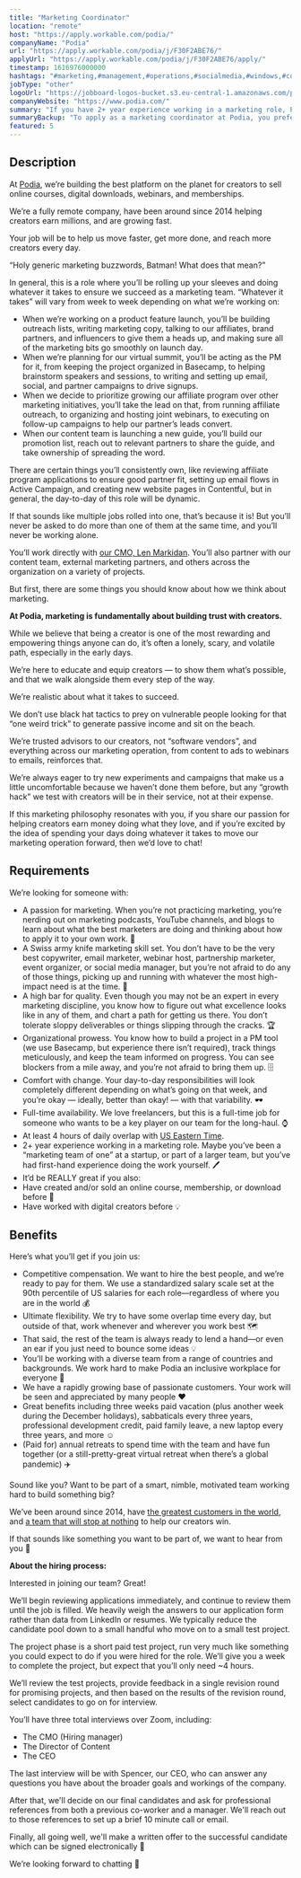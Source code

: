 ```yaml
---
title: "Marketing Coordinator"
location: "remote"
host: "https://apply.workable.com/podia/"
companyName: "Podia"
url: "https://apply.workable.com/podia/j/F30F2ABE76/"
applyUrl: "https://apply.workable.com/podia/j/F30F2ABE76/apply/"
timestamp: 1616976000000
hashtags: "#marketing,#management,#operations,#socialmedia,#windows,#content,#branding,#office,#rest"
jobType: "other"
logoUrl: "https://jobboard-logos-bucket.s3.eu-central-1.amazonaws.com/podia"
companyWebsite: "https://www.podia.com/"
summary: "If you have 2+ year experience working in a marketing role, Podia is looking for someone with your knowledge."
summaryBackup: "To apply as a marketing coordinator at Podia, you preferably need to have some knowledge of: #marketing, #management, #operations."
featured: 5
---
```


## Description

At [Podia](https://www.podia.com/), we’re building the best platform on the planet for creators to sell online courses, digital downloads, webinars, and memberships.

We’re a fully remote company, have been around since 2014 helping creators earn millions, and are growing fast.

Your job will be to help us move faster, get more done, and reach more creators every day.

“Holy generic marketing buzzwords, Batman! What does that mean?”

In general, this is a role where you’ll be rolling up your sleeves and doing whatever it takes to ensure we succeed as a marketing team. “Whatever it takes” will vary from week to week depending on what we’re working on:

*   When we’re working on a product feature launch, you’ll be building outreach lists, writing marketing copy, talking to our affiliates, brand partners, and influencers to give them a heads up, and making sure all of the marketing bits go smoothly on launch day.
*   When we’re planning for our virtual summit, you’ll be acting as the PM for it, from keeping the project organized in Basecamp, to helping brainstorm speakers and sessions, to writing and setting up email, social, and partner campaigns to drive signups.
*   When we decide to prioritize growing our affiliate program over other marketing initiatives, you’ll take the lead on that, from running affiliate outreach, to organizing and hosting joint webinars, to executing on follow-up campaigns to help our partner’s leads convert.
*   When our content team is launching a new guide, you’ll build our promotion list, reach out to relevant partners to share the guide, and take ownership of spreading the word.

There are certain things you’ll consistently own, like reviewing affiliate program applications to ensure good partner fit, setting up email flows in Active Campaign, and creating new website pages in Contentful, but in general, the day-to-day of this role will be dynamic.

If that sounds like multiple jobs rolled into one, that’s because it is! But you’ll never be asked to do more than one of them at the same time, and you’ll never be working alone.

You’ll work directly with [our CMO, Len Markidan](https://www.twitter.com/lenmarkidan). You’ll also partner with our content team, external marketing partners, and others across the organization on a variety of projects.

But first, there are some things you should know about how we think about marketing.

**At Podia, marketing is fundamentally about building trust with creators.**

While we believe that being a creator is one of the most rewarding and empowering things anyone can do, it’s often a lonely, scary, and volatile path, especially in the early days.

We’re here to educate and equip creators — to show them what’s possible, and that we walk alongside them every step of the way.

We’re realistic about what it takes to succeed.

We don’t use black hat tactics to prey on vulnerable people looking for that “one weird trick” to generate passive income and sit on the beach.

We’re trusted advisors to our creators, not “software vendors”, and everything across our marketing operation, from content to ads to webinars to emails, reinforces that.

We’re always eager to try new experiments and campaigns that make us a little uncomfortable because we haven’t done them before, but any “growth hack” we test with creators will be in their service, not at their expense.

If this marketing philosophy resonates with you, if you share our passion for helping creators earn money doing what they love, and if you’re excited by the idea of spending your days doing whatever it takes to move our marketing operation forward, then we’d love to chat!

## Requirements

We’re looking for someone with:

*   A passion for marketing. When you’re not practicing marketing, you’re nerding out on marketing podcasts, YouTube channels, and blogs to learn about what the best marketers are doing and thinking about how to apply it to your own work. 🧠
*   A Swiss army knife marketing skill set. You don’t have to be the very best copywriter, email marketer, webinar host, partnership marketer, event organizer, or social media manager, but you’re not afraid to do any of those things, picking up and running with whatever the most high-impact need is at the time. 🧰
*   A high bar for quality. Even though you may not be an expert in every marketing discipline, you know how to figure out what excellence looks like in any of them, and chart a path for getting us there. You don’t tolerate sloppy deliverables or things slipping through the cracks. 🏆
*   Organizational prowess. You know how to build a project in a PM tool (we use Basecamp, but experience there isn’t required), track things meticulously, and keep the team informed on progress. You can see blockers from a mile away, and you’re not afraid to bring them up. 🗄️
*   Comfort with change. Your day-to-day responsibilities will look completely different depending on what’s going on that week, and you’re okay — ideally, better than okay! — with that variability. 🕶️
*   Full-time availability. We love freelancers, but this is a full-time job for someone who wants to be a key player on our team for the long-haul. ⌚
*   At least 4 hours of daily overlap with [US Eastern Time](https://time.is/ET).
*   2+ year experience working in a marketing role. Maybe you’ve been a “marketing team of one” at a startup, or part of a larger team, but you’ve had first-hand experience doing the work yourself. 🖊️
*   It’d be REALLY great if you also:
*   Have created and/or sold an online course, membership, or download before 🤑
*   Have worked with digital creators before 💡

## Benefits

Here’s what you’ll get if you join us:

*   Competitive compensation. We want to hire the best people, and we’re ready to pay for them. We use a standardized salary scale set at the 90th percentile of US salaries for each role—regardless of where you are in the world 💰
*   Ultimate flexibility. We try to have some overlap time every day, but outside of that, work whenever and wherever you work best 🗺️
*   That said, the rest of the team is always ready to lend a hand—or even an ear if you just need to bounce some ideas 💡
*   You’ll be working with a diverse team from a range of countries and backgrounds. We work hard to make Podia an inclusive workplace for everyone 🌈
*   We have a rapidly growing base of passionate customers. Your work will be seen and appreciated by many people ❤️
*   Great benefits including three weeks paid vacation (plus another week during the December holidays), sabbaticals every three years, professional development credit, paid family leave, a new laptop every three years, and more ☺️
*   (Paid for) annual retreats to spend time with the team and have fun together (or a still-pretty-great virtual retreat when there’s a global pandemic) ✈️

Sound like you? Want to be part of a smart, nimble, motivated team working hard to build something big?

We’ve been around since 2014, have [the greatest customers in the world](https://www.podia.com/examples), and [a team that will stop at nothing](https://www.podia.com/about) to help our creators win.

If that sounds like something you want to be part of, we want to hear from you 📣

**About the hiring process:**

Interested in joining our team? Great!

We’ll begin reviewing applications immediately, and continue to review them until the job is filled. We heavily weigh the answers to our application form rather than data from LinkedIn or resumes. We typically reduce the candidate pool down to a small handful who move on to a small test project.

The project phase is a short paid test project, run very much like something you could expect to do if you were hired for the role. We’ll give you a week to complete the project, but expect that you’ll only need ~4 hours.

We’ll review the test projects, provide feedback in a single revision round for promising projects, and then based on the results of the revision round, select candidates to go on for interview.

You’ll have three total interviews over Zoom, including:

*   The CMO (Hiring manager)
*   The Director of Content
*   The CEO

The last interview will be with Spencer, our CEO, who can answer any questions you have about the broader goals and workings of the company.

After that, we'll decide on our final candidates and ask for professional references from both a previous co-worker and a manager. We'll reach out to those references to set up a brief 10 minute call or email.

Finally, all going well, we'll make a written offer to the successful candidate which can be signed electronically 🥳

We’re looking forward to chatting 🙂
